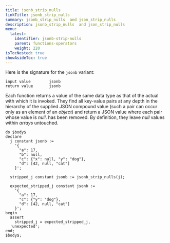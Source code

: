 ```yaml
---
title: jsonb_strip_nulls 
linkTitle: jsonb_strip_nulls 
summary: jsonb_strip_nulls  and json_strip_nulls 
description: jsonb_strip_nulls  and json_strip_nulls 
menu:
  latest:
    identifier: jsonb-strip-nulls
    parent: functions-operators
    weight: 220
isTocNested: true
showAsideToc: true
---
```


Here is the signature for the `jsonb` variant:

```
input value        jsonb
return value       jsonb
```

Each function returns a value of the same data type as that of the actual with which it is invoked. They find all key-value pairs at any depth in the hierarchy of the supplied JSON compound value (such a pair can occur only as an element of an _object_) and return a JSON value where each pair whose value is _null_. has been removed. By definition, they leave _null_ values within _arrays_ untouched.

```postgresql
do $body$
declare
  j constant jsonb :=
    '{
      "a": 17,
      "b": null,
      "c": {"x": null, "y": "dog"},
      "d": [42, null, "cat"]
    }';

  stripped_j constant jsonb := jsonb_strip_nulls(j);

  expected_stripped_j constant jsonb :=
    '{
      "a": 17,
      "c": {"y": "dog"},
      "d": [42, null, "cat"]
    }';
begin
  assert
    stripped_j = expected_stripped_j,
  'unexpected';
end;
$body$;
```
